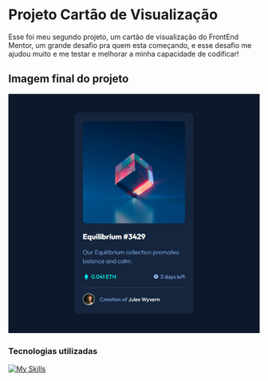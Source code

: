 # Projeto Cartão de Visualização

Esse foi meu segundo projeto, um cartão de visualização do FrontEnd Mentor, um grande desafio pra quem esta começando, e esse desafio me ajudou muito e me testar e melhorar a minha capacidade de codificar!

## Imagem final do projeto
![](images/imagemfinalprojeto.png)




### Tecnologias utilizadas

[![My Skills](https://skillicons.dev/icons?i=html,css,vscode)](https://skillicons.dev)